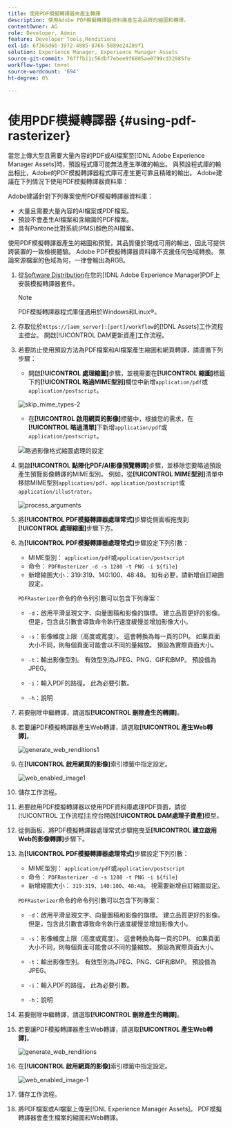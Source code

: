 ```yaml
---
title: 使用PDF模擬轉譯器來產生轉譯
description: 使用Adobe PDF模擬轉譯器資料庫產生高品質的縮圖和轉譯。
contentOwner: AG
role: Developer, Admin
feature: Developer Tools,Renditions
exl-id: 6f365d6b-3972-4885-8766-5889e24289f1
solution: Experience Manager, Experience Manager Assets
source-git-commit: 76fffb11c56dbf7ebee9f6805ae0799cd32985fe
workflow-type: tm+mt
source-wordcount: '694'
ht-degree: 0%

---
```


# 使用PDF模擬轉譯器 {#using-pdf-rasterizer}

當您上傳大型且需要大量內容的PDF或AI檔案至[!DNL Adobe Experience Manager Assets]時，預設程式庫可能無法產生準確的輸出。 與預設程式庫的輸出相比，Adobe的PDF模擬轉譯器程式庫可產生更可靠且精確的輸出。 Adobe建議在下列情況下使用PDF模擬轉譯器資料庫：

Adobe建議針對下列專案使用PDF模擬轉譯器資料庫：

* 大量且需要大量內容的AI檔案或PDF檔案。
* 預設不會產生AI檔案和含縮圖的PDF檔案。
* 具有Pantone比對系統(PMS)顏色的AI檔案。

使用PDF模擬轉譯器產生的縮圖和預覽，其品質優於現成可用的輸出，因此可提供跨裝置的一致檢視體驗。 Adobe PDF模擬轉譯器資料庫不支援任何色域轉換。 無論來源檔案的色域為何，一律會輸出為RGB。

1. 從[Software Distribution](https://experience.adobe.com/#/downloads/content/software-distribution/en/aem.html?package=/content/software-distribution/en/details.html/content/dam/aem/public/adobe/packages/cq650/product/assets/aem-assets-pdf-rasterizer-pkg-4.6.zip)在您的[!DNL Adobe Experience Manager]PDF上安裝模擬轉譯器套件。

   >[!NOTE]
   >
   >PDF模擬轉譯器程式庫僅適用於Windows和Linux®。

1. 存取位於`https://[aem_server]:[port]/workflow`的[!DNL Assets]工作流程主控台。 開啟[!UICONTROL DAM更新資產]工作流程。

1. 若要防止使用預設方法為PDF檔案和AI檔案產生縮圖和網頁轉譯，請遵循下列步驟：

   * 開啟&#x200B;**[!UICONTROL 處理縮圖]**&#x200B;步驟，並視需要在&#x200B;**[!UICONTROL 縮圖]**&#x200B;標籤下的&#x200B;**[!UICONTROL 略過MIME型別]**&#x200B;欄位中新增`application/pdf`或`application/postscript`。

   ![skip_mime_types-2](assets/skip_mime_types-2.png)

   * 在&#x200B;**[!UICONTROL 啟用網頁的影像]**&#x200B;標籤中，根據您的需求，在&#x200B;**[!UICONTROL 略過清單]**&#x200B;下新增`application/pdf`或`application/postscript`。

   ![略過影像格式縮圖處理的設定](assets/web_enabled_imageskiplist.png)

1. 開啟&#x200B;**[!UICONTROL 點陣化PDF/AI影像預覽轉譯]**&#x200B;步驟，並移除您要略過預設產生預覽影像轉譯的MIME型別。 例如，從&#x200B;**[!UICONTROL MIME型別]**&#x200B;清單中移除MIME型別`application/pdf`、`application/postscript`或`application/illustrator`。

   ![process_arguments](assets/process_arguments.png)

1. 將&#x200B;**[!UICONTROL PDF模擬轉譯器處理常式]**&#x200B;步驟從側面板拖曳到&#x200B;**[!UICONTROL 處理縮圖]**&#x200B;步驟下方。
1. 為&#x200B;**[!UICONTROL PDF模擬轉譯器處理常式]**&#x200B;步驟設定下列引數：

   * MIME型別： `application/pdf`或`application/postscript`
   * 命令： `PDFRasterizer -d -s 1280 -t PNG -i ${file}`
   * 新增縮圖大小：319:319、140:100、48:48。 如有必要，請新增自訂縮圖設定。

   `PDFRasterizer`命令的命令列引數可以包含下列專案：

   * `-d`：啟用平滑呈現文字、向量圖稿和影像的旗標。 建立品質更好的影像。 但是，包含此引數會導致命令執行速度緩慢並增加影像大小。

   * `-s`：影像維度上限（高度或寬度）。 這會轉換為每一頁的DPI。 如果頁面大小不同，則每個頁面可能會以不同的量縮放。 預設為實際頁面大小。

   * `-t`：輸出影像型別。 有效型別為JPEG、PNG、GIF和BMP。 預設值為JPEG。

   * `-i`：輸入PDF的路徑。 此為必要引數。

   * `-h`：說明

1. 若要刪除中繼轉譯，請選取&#x200B;**[!UICONTROL 刪除產生的轉譯]**。
1. 若要讓PDF模擬轉譯器產生Web轉譯，請選取&#x200B;**[!UICONTROL 產生Web轉譯]**。

   ![generate_web_renditions1](assets/generate_web_renditions1.png)

1. 在&#x200B;**[!UICONTROL 啟用網頁的影像]**&#x200B;索引標籤中指定設定。

   ![web_enabled_image1](assets/web_enabled_image1.png)

1. 儲存工作流程。
1. 若要啟用PDF模擬轉譯器以使用PDF資料庫處理PDF頁面，請從[!UICONTROL 工作流程]主控台開啟&#x200B;**[!UICONTROL DAM處理子資產]**&#x200B;模型。
1. 從側面板，將PDF模擬轉譯器處理常式步驟拖曳至&#x200B;**[!UICONTROL 建立啟用Web的影像轉譯]**&#x200B;步驟下。
1. 為&#x200B;**[!UICONTROL PDF模擬轉譯器處理常式]**&#x200B;步驟設定下列引數：

   * MIME型別： `application/pdf`或`application/postscript`
   * 命令： `PDFRasterizer -d -s 1280 -t PNG -i ${file}`
   * 新增縮圖大小： `319:319`、`140:100`、`48:48`。 視需要新增自訂縮圖設定。

   `PDFRasterizer`命令的命令列引數可以包含下列專案：

   * `-d`：啟用平滑呈現文字、向量圖稿和影像的旗標。 建立品質更好的影像。 但是，包含此引數會導致命令執行速度緩慢並增加影像大小。

   * `-s`：影像維度上限（高度或寬度）。 這會轉換為每一頁的DPI。 如果頁面大小不同，則每個頁面可能會以不同的量縮放。 預設為實際頁面大小。

   * `-t`：輸出影像型別。 有效型別為JPEG、PNG、GIF和BMP。 預設值為JPEG。

   * `-i`：輸入PDF的路徑。 此為必要引數。

   * `-h`：說明

1. 若要刪除中繼轉譯，請選取&#x200B;**[!UICONTROL 刪除產生的轉譯]**。
1. 若要讓PDF模擬轉譯器產生Web轉譯，請選取&#x200B;**[!UICONTROL 產生Web轉譯]**。

   ![generate_web_renditions](assets/generate_web_renditions.png)

1. 在&#x200B;**[!UICONTROL 啟用網頁的影像]**&#x200B;索引標籤中指定設定。

   ![web_enabled_image-1](assets/web_enabled_image-1.png)

1. 儲存工作流程。
1. 將PDF檔案或AI檔案上傳至[!DNL Experience Manager Assets]。 PDF模擬轉譯器會產生檔案的縮圖和Web轉譯。
